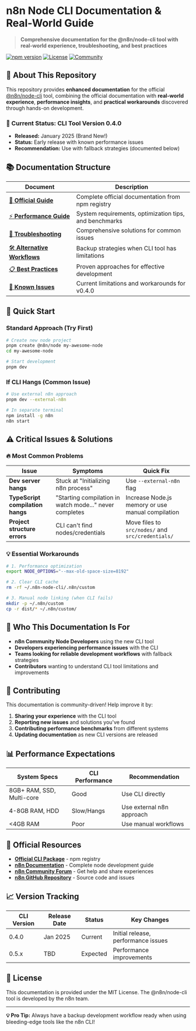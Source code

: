 # n8n Node CLI Documentation & Real-World Guide

> **Comprehensive documentation for the @n8n/node-cli tool with real-world experience, troubleshooting, and best practices**

[![npm version](https://img.shields.io/npm/v/@n8n/node-cli)](https://www.npmjs.com/package/@n8n/node-cli)
[![License](https://img.shields.io/badge/license-MIT-blue.svg)](LICENSE)
[![Community](https://img.shields.io/badge/community-n8n-orange)](https://community.n8n.io/)

## 🎯 About This Repository

This repository provides **enhanced documentation** for the official [@n8n/node-cli](https://www.npmjs.com/package/@n8n/node-cli) tool, combining the official documentation with **real-world experience**, **performance insights**, and **practical workarounds** discovered through hands-on development.

### 🚨 Current Status: CLI Tool Version 0.4.0
- **Released:** January 2025 (Brand New!)
- **Status:** Early release with known performance issues
- **Recommendation:** Use with fallback strategies (documented below)

## 📚 Documentation Structure

| Document | Description |
|----------|-------------|
| [📖 **Official Guide**](docs/official-guide.md) | Complete official documentation from npm registry |
| [⚡ **Performance Guide**](docs/performance-guide.md) | System requirements, optimization tips, and benchmarks |
| [🔧 **Troubleshooting**](docs/troubleshooting.md) | Comprehensive solutions for common issues |
| [🛠️ **Alternative Workflows**](docs/alternative-workflows.md) | Backup strategies when CLI tool has limitations |
| [📋 **Best Practices**](docs/best-practices.md) | Proven approaches for effective development |
| [🐛 **Known Issues**](docs/known-issues.md) | Current limitations and workarounds for v0.4.0 |

## 🚀 Quick Start

### Standard Approach (Try First)
```bash
# Create new node project
pnpm create @n8n/node my-awesome-node
cd my-awesome-node

# Start development
pnpm dev
```

### If CLI Hangs (Common Issue)
```bash
# Use external n8n approach
pnpm dev --external-n8n

# In separate terminal
npm install -g n8n
n8n start
```

## ⚠️ Critical Issues & Solutions

### 🔥 Most Common Problems

| Issue | Symptoms | Quick Fix |
|-------|----------|-----------|
| **Dev server hangs** | Stuck at "Initializing n8n process" | Use `--external-n8n` flag |
| **TypeScript compilation hangs** | "Starting compilation in watch mode..." never completes | Increase Node.js memory or use manual compilation |
| **Project structure errors** | CLI can't find nodes/credentials | Move files to `src/nodes/` and `src/credentials/` |

### 💡 Essential Workarounds

```bash
# 1. Performance optimization
export NODE_OPTIONS="--max-old-space-size=8192"

# 2. Clear CLI cache
rm -rf ~/.n8n-node-cli/.n8n/custom

# 3. Manual node linking (when CLI fails)
mkdir -p ~/.n8n/custom
cp -r dist/* ~/.n8n/custom/
```

## 🎯 Who This Documentation Is For

- **n8n Community Node Developers** using the new CLI tool
- **Developers experiencing performance issues** with the CLI
- **Teams looking for reliable development workflows** with fallback strategies
- **Contributors** wanting to understand CLI tool limitations and improvements

## 🤝 Contributing

This documentation is community-driven! Help improve it by:

1. **Sharing your experience** with the CLI tool
2. **Reporting new issues** and solutions you've found
3. **Contributing performance benchmarks** from different systems
4. **Updating documentation** as new CLI versions are released

## 📊 Performance Expectations

| System Specs | CLI Performance | Recommendation |
|---------------|-----------------|----------------|
| 8GB+ RAM, SSD, Multi-core | Good | Use CLI directly |
| 4-8GB RAM, HDD | Slow/Hangs | Use external n8n approach |
| <4GB RAM | Poor | Use manual workflows |

## 🔗 Official Resources

- **[Official CLI Package](https://www.npmjs.com/package/@n8n/node-cli)** - npm registry
- **[n8n Documentation](https://docs.n8n.io/integrations/creating-nodes/)** - Complete node development guide
- **[n8n Community Forum](https://community.n8n.io/)** - Get help and share experiences
- **[n8n GitHub Repository](https://github.com/n8n-io/n8n)** - Source code and issues

## 📈 Version Tracking

| CLI Version | Release Date | Status | Key Changes |
|-------------|--------------|--------|-------------|
| 0.4.0 | Jan 2025 | Current | Initial release, performance issues |
| 0.5.x | TBD | Expected | Performance improvements |

## 📝 License

This documentation is provided under the MIT License. The @n8n/node-cli tool is developed by the n8n team.

---

**💡 Pro Tip:** Always have a backup development workflow ready when using bleeding-edge tools like the n8n CLI!
